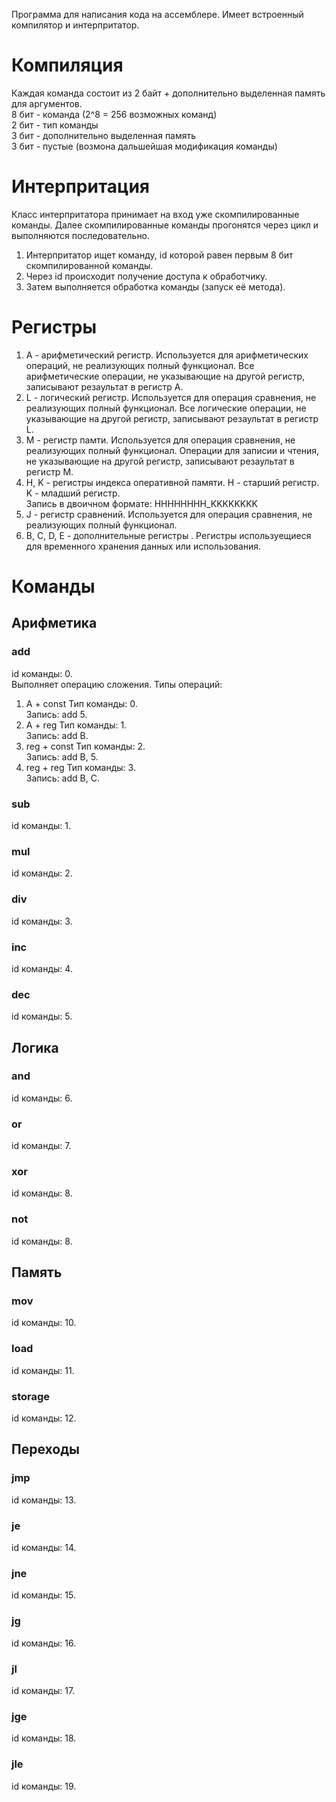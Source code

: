 Программа для написания кода на ассемблере. Имеет встроенный компилятор и интерпритатор.

# Компиляция
Каждая команда состоит из 2 байт + дополнительно выделенная память для аргументов.  
8 бит - команда (2^8 = 256 возможных команд)  
2 бит - тип команды  
3 бит - дополнительно выделенная память  
3 бит - пустые (возмона дальшейшая модификация команды)  

# Интерпритация
Класс интерпритатора принимает на вход уже скомпилированные команды. Далее скомпилированные команды прогонятся через цикл и выполняются последовательно.  
1) Интерпритатор ищет команду, id которой равен первым 8 бит скомпилированной команды.
2) Через id происходит получение доступа к обработчику.
3) Затем выполняется обработка команды (запуск её метода).

# Регистры
1) A - арифметический регистр.
   Используется для арифметических операций, не реализующих полный функционал. Все арифметические операции, не указывающие на другой регистр, записывают резаультат в регистр A.
3) L - логический регистр.
   Используется для операция сравнения, не реализующих полный функционал. Все логические операции, не указывающие на другой регистр, записывают резаультат в регистр L.
4) M - регистр памти.
   Используется для операция сравнения, не реализующих полный функционал. Операции для записии и чтения, не указывающие на другой регистр, записывают резаультат в регистр M.
6) H, K - регистры индекса оперативной памяти.
   H - старший регистр.  
   K - младший регистр.  
   Запись в двоичном формате: HHHHHHHH_KKKKKKKK
8) J - регистр сравнений.
   Используется для операция сравнения, не реализующих полный функционал.
9) B, C, D, E - дополнительные регистры  .
   Регистры используещиеся для временного хранения данных или использования.

# Команды
## Арифметика
### add
id команды: 0.  
Выполняет операцию сложения.
Типы операций:
1) A + const
   Тип команды: 0.  
   Запись: add 5.
3) A + reg
   Тип команды: 1.  
   Запись: add B.
5) reg + const
   Тип команды: 2.  
   Запись: add B, 5.
7) reg + reg
   Тип команды: 3.  
   Запись: add B, C.
### sub
id команды: 1.  
### mul
id команды: 2.  
### div
id команды: 3.  
### inc
id команды: 4.  
### dec
id команды: 5.  
## Логика
### and
id команды: 6.  
### or
id команды: 7.  
### xor
id команды: 8.  
### not
id команды: 8.  
## Память
### mov
id команды: 10.  
### load
id команды: 11. 
### storage
id команды: 12.  
## Переходы
### jmp
id команды: 13.  
### je
id команды: 14.  
### jne
id команды: 15.  
### jg
id команды: 16.  
### jl
id команды: 17.  
### jge
id команды: 18.  
### jle
id команды: 19.  

